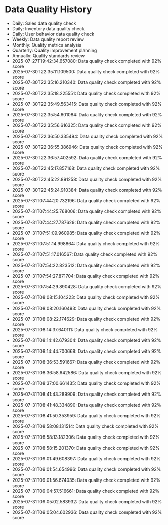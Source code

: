 # Data Quality History

- Daily: Sales data quality check
- Daily: Inventory data quality check
- Daily: User behavior data quality check
- Weekly: Data quality report review
- Monthly: Quality metrics analysis
- Quarterly: Quality improvement planning
- Annually: Quality standards review
- 2025-07-27T19:42:34.657080: Data quality check completed with 92% score
- 2025-07-30T22:35:11.109500: Data quality check completed with 92% score
- 2025-07-30T22:35:16.210340: Data quality check completed with 92% score
- 2025-07-30T22:35:18.225551: Data quality check completed with 92% score
- 2025-07-30T22:35:49.563415: Data quality check completed with 92% score
- 2025-07-30T22:35:54.601084: Data quality check completed with 92% score
- 2025-07-30T22:35:56.616325: Data quality check completed with 92% score
- 2025-07-30T22:36:50.335494: Data quality check completed with 92% score
- 2025-07-30T22:36:55.386946: Data quality check completed with 92% score
- 2025-07-30T22:36:57.402592: Data quality check completed with 92% score
- 2025-07-30T22:45:17.857168: Data quality check completed with 92% score
- 2025-07-30T22:45:22.891258: Data quality check completed with 92% score
- 2025-07-30T22:45:24.910384: Data quality check completed with 92% score
- 2025-07-31T07:44:20.732196: Data quality check completed with 92% score
- 2025-07-31T07:44:25.768006: Data quality check completed with 92% score
- 2025-07-31T07:44:27.787629: Data quality check completed with 92% score
- 2025-07-31T07:51:09.960985: Data quality check completed with 92% score
- 2025-07-31T07:51:14.998864: Data quality check completed with 92% score
- 2025-07-31T07:51:17.016567: Data quality check completed with 92% score
- 2025-07-31T07:54:22.823512: Data quality check completed with 92% score
- 2025-07-31T07:54:27.871704: Data quality check completed with 92% score
- 2025-07-31T07:54:29.890428: Data quality check completed with 92% score
- 2025-07-31T08:08:15.104223: Data quality check completed with 92% score
- 2025-07-31T08:08:20.160493: Data quality check completed with 92% score
- 2025-07-31T08:08:22.174629: Data quality check completed with 92% score
- 2025-07-31T08:14:37.640111: Data quality check completed with 92% score
- 2025-07-31T08:14:42.679304: Data quality check completed with 92% score
- 2025-07-31T08:14:44.700668: Data quality check completed with 92% score
- 2025-07-31T08:36:53.591667: Data quality check completed with 92% score
- 2025-07-31T08:36:58.642586: Data quality check completed with 92% score
- 2025-07-31T08:37:00.661435: Data quality check completed with 92% score
- 2025-07-31T08:41:43.289909: Data quality check completed with 92% score
- 2025-07-31T08:41:48.334890: Data quality check completed with 92% score
- 2025-07-31T08:41:50.353959: Data quality check completed with 92% score
- 2025-07-31T08:58:08.131514: Data quality check completed with 92% score
- 2025-07-31T08:58:13.182306: Data quality check completed with 92% score
- 2025-07-31T08:58:15.201370: Data quality check completed with 92% score
- 2025-07-31T09:01:49.608397: Data quality check completed with 92% score
- 2025-07-31T09:01:54.654996: Data quality check completed with 92% score
- 2025-07-31T09:01:56.674035: Data quality check completed with 92% score
- 2025-07-31T09:04:57.516661: Data quality check completed with 92% score
- 2025-07-31T09:05:02.583932: Data quality check completed with 92% score
- 2025-07-31T09:05:04.602936: Data quality check completed with 92% score

